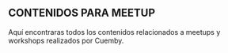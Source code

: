 ## CONTENIDOS PARA MEETUP

Aquí encontraras todos los contenidos relacionados a meetups y workshops realizados por Cuemby.